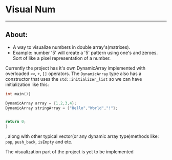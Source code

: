 # Visual Num
----------------

## About:
 - A way to visualize numbers in double array's(matrixes).
 - Example: number '5' will create a '5' pattern using one's and zeroes. Sort of like a pixel representation of a number.

Currently the project has it's own DynamicArray implemented with overloaded `<<`, `+`, `[]` operators. The `DynamicArray` type also has a constructor that uses the 
`std::initializer_list` so we can have initialization like this:
```cpp
int main(){

DynamicArray array = {1,2,3,4};
DynamicArray stringArray = {"Hello","World","!"};


return 0;
}
```

, along with other typical vector(or any dynamic array type)methods like: `pop`, `push_back`, `isEmpty` and etc.

The visualization part of the project is yet to be implemented
